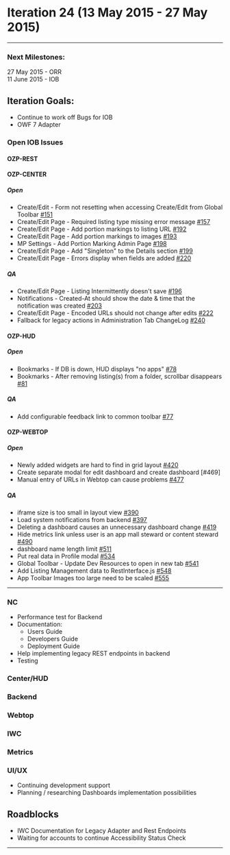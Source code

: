 # Iteration 24 (13 May 2015 - 27 May 2015)

*** 
### Next Milestones:
27 May 2015 - ORR
<br>11 June 2015 - IOB

## Iteration Goals:
* Continue to work off Bugs for IOB
* OWF 7 Adapter

### Open IOB Issues

#### OZP-REST


#### OZP-CENTER
##### Open
* Create/Edit - Form not resetting when accessing Create/Edit from Global Toolbar [#151](http://github.com/ozone-development/ozp-center/issues/151)
* Create/Edit Page - Required listing type missing error message [#157](http://github.com/ozone-development/ozp-center/issues/157)
* Create/Edit Page - Add portion markings to listing URL [#192](http://github.com/ozone-development/ozp-center/issues/192)
* Create/Edit Page - Add portion markings to images [#193](http://github.com/ozone-development/ozp-center/issues/193)
* MP Settings - Add Portion Marking Admin Page [#198](http://github.com/ozone-development/ozp-center/issues/198)
* Create/Edit Page - Add "Singleton" to the Details section [#199](http://github.com/ozone-development/ozp-center/issues/199)
* Create/Edit Page - Errors display when fields are added [#220](http://github.com/ozone-development/ozp-center/issues/220)

##### QA
* Create/Edit Page - Listing Intermittently doesn't save [#196](http://github.com/ozone-development/ozp-center/issues/196)
* Notifications - Created-At should show the date & time that the notification was created [#203](http://github.com/ozone-development/ozp-center/issues/203)
* Create/Edit Page - Encoded URLs should not change after edits [#222](http://github.com/ozone-development/ozp-center/issues/222)
* Fallback for legacy actions in Administration Tab ChangeLog [#240](http://github.com/ozone-development/ozp-center/issues/240)

#### OZP-HUD
##### Open
* Bookmarks - If DB is down, HUD displays "no apps" [#78](http://github.com/ozone-development/ozp-center/issues/78)
* Bookmarks - After removing listing(s) from a folder, scrollbar disappears [#81](http://github.com/ozone-development/ozp-center/issues/81)

##### QA
* Add configurable feedback link to common toolbar [#77](http://github.com/ozone-development/ozp-center/issues/77)

#### OZP-WEBTOP
##### Open
* Newly added widgets are hard to find in grid layout [#420](http://github.com/ozone-development/ozp-webtop/issues/420)
* Create separate modal for edit dashboard and create dashboard [#469]
* Manual entry of URLs in Webtop can cause problems [#477](http://github.com/ozone-development/ozp-webtop/issues/477)

##### QA
* iframe size is too small in layout view [#390](http://github.com/ozone-development/ozp-webtop/issues/390)
* Load system notifications from backend [#397](http://github.com/ozone-development/ozp-webtop/issues/397)
* Deleting a dashboard causes an unnecessary dashboard change [#419](http://github.com/ozone-development/ozp-webtop/issues/419)
* Hide metrics link unless user is an app mall steward or content steward [#490](http://github.com/ozone-development/ozp-webtop/issues/490)
* dashboard name length limit [#511](http://github.com/ozone-development/ozp-webtop/issues/511)
* Put real data in Profile modal [#534](http://github.com/ozone-development/ozp-webtop/issues/534)
* Global Toolbar - Update Dev Resources to open in new tab [#541](http://github.com/ozone-development/ozp-webtop/issues/541)
* Add Listing Management data to RestInterface.js [#548](http://github.com/ozone-development/ozp-webtop/issues/548)
* App Toolbar Images too large need to be scaled [#555](http://github.com/ozone-development/ozp-webtop/issues/555)

***


### NC 
* Performance test for Backend
* Documentation:
  * Users Guide
  * Developers Guide
  * Deployment Guide
* Help implementing legacy REST endpoints in backend
* Testing

### Center/HUD


### Backend



### Webtop


### IWC


### Metrics

### UI/UX
* Continuing development support
* Planning / researching Dashboards implementation possibilities

## Roadblocks
* IWC Documentation for Legacy Adapter and Rest Endpoints
* Waiting for accounts to continue Accessibility Status Check

***